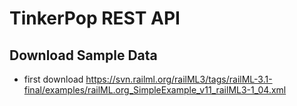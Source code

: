 # TinkerPop REST API

## Download Sample Data
- first download https://svn.railml.org/railML3/tags/railML-3.1-final/examples/railML.org_SimpleExample_v11_railML3-1_04.xml
